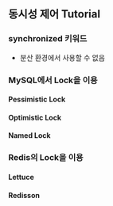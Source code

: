 ## 동시성 제어 Tutorial

### synchronized 키워드
- 분산 환경에서 사용할 수 없음

### MySQL에서 Lock을 이용

#### Pessimistic Lock

#### Optimistic Lock

#### Named Lock

### Redis의 Lock을 이용

#### Lettuce

#### Redisson